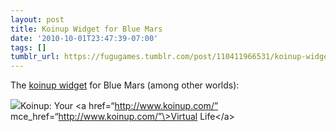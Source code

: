 ```yaml
---
layout: post
title: Koinup Widget for Blue Mars
date: '2010-10-01T23:47:39-07:00'
tags: []
tumblr_url: https://fugugames.tumblr.com/post/110411966531/koinup-widget-for-blue-mars
---
```

The [koinup widget](http://www.koinup.com/widgets/) for Blue Mars (among other worlds):

![](http://counters.gigya.com/wildfire/IMP/CXNID=2000002.0NXC/bT*xJmx*PTEyODU5OTExMTAzNDUmcHQ9MTI4NTk5MTEyMzk*NiZwPTI1ODc3MSZkPUdldFdpZGdldCZnPTEmbz1mNTJhYzA*OGFm/NTg*OWM5YTJlY2Y3ZWQ*Mzg4ZTIyNCZvZj*w.gif)Koinup: Your \<a href=“http://www.koinup.com/” mce\_href=“http://www.koinup.com/”\>Virtual Life\</a\>

